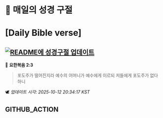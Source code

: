 # 🙏 매일의 성경 구절
# [Daily Bible verse]
## [![README에 성경구절 업데이트](https://github.com/DONGSUKA/first_test/actions/workflows/update-readme-bible.yml/badge.svg)](https://github.com/DONGSUKA/first_test/actions/workflows/update-readme-bible.yml)
<!-- START_BIBLE_VERSE -->
📖 **요한복음 2:3**
> 포도주가 떨어진지라 예수의 어머니가 예수에게 이르되 저들에게 포도주가 없다 하니

🕊️ _업데이트 시각: 2025-10-12 20:34:17 KST_
  <!-- END_BIBLE_VERSE -->
## GITHUB_ACTION
